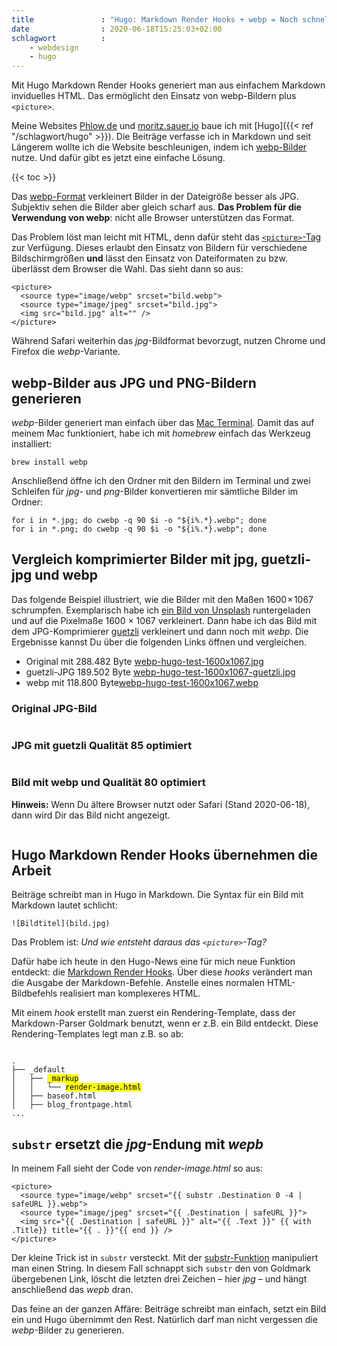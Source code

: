 ```yaml
---
title               : "Hugo: Markdown Render Hooks + webp = Noch schnellere Websites"
date                : 2020-06-18T15:25:03+02:00
schlagwort          :
    - webdesign
    - hugo
---
```

Mit Hugo Markdown Render Hooks generiert man aus einfachem Markdown inviduelles HTML. Das ermöglicht den Einsatz von webp-Bildern plus `<picture>`.

Meine Websites [Phlow.de](https://phlow.de/) und [moritz.sauer.io](https://moritz.sauer.io/) baue ich mit [Hugo]({{< ref "/schlagwort/hugo" >}}). Die Beiträge verfasse ich in Markdown und seit Längerem wollte ich die Website beschleunigen, indem ich [webp-Bilder](https://web.dev/serve-images-webp/) nutze. Und dafür gibt es jetzt eine einfache Lösung.

{{< toc >}}

Das [webp-Format](https://developers.google.com/speed/webp) verkleinert Bilder in der Dateigröße besser als JPG. Subjektiv sehen die Bilder aber gleich scharf aus. **Das Problem für die Verwendung von webp**: nicht alle Browser unterstützen das Format.

Das Problem löst man leicht mit HTML, denn dafür steht das [`<picture>`-Tag](https://developer.mozilla.org/de/docs/Web/HTML/Element/picture) zur Verfügung. Dieses erlaubt den Einsatz von Bildern für verschiedene Bildschirmgrößen **und** lässt den Einsatz von Dateiformaten zu bzw. überlässt dem Browser die Wahl. Das sieht dann so aus:

~~~
<picture>
  <source type="image/webp" srcset="bild.webp">
  <source type="image/jpeg" srcset="bild.jpg">
  <img src="bild.jpg" alt="" />
</picture>
~~~

Während Safari weiterhin das _jpg_-Bildformat bevorzugt, nutzen Chrome und Firefox die _webp_-Variante.

## webp-Bilder aus JPG und PNG-Bildern generieren

_webp_-Bilder generiert man einfach über das [Mac Terminal](https://phlow.de/magazin/terminal/). Damit das auf meinem Mac funktioniert, habe ich mit _homebrew_ einfach das Werkzeug installiert:

~~~
brew install webp
~~~

Anschließend öffne ich den Ordner mit den Bildern im Terminal und zwei Schleifen für _jpg_- und _png_-Bilder konvertieren mir sämtliche Bilder im Ordner:

~~~
for i in *.jpg; do cwebp -q 90 $i -o "${i%.*}.webp"; done
for i in *.png; do cwebp -q 90 $i -o "${i%.*}.webp"; done
~~~

## Vergleich komprimierter Bilder mit jpg, guetzli-jpg und webp

Das folgende Beispiel illustriert, wie die Bilder mit den Maßen 1600 × 1067 schrumpfen. Exemplarisch habe ich [ein Bild von Unsplash](https://unsplash.com/photos/6u0xv4j6WKI) runtergeladen und auf die Pixelmaße 1600 × 1067 verkleinert. Dann habe ich das Bild mit dem JPG-Komprimierer [guetzli](https://github.com/google/guetzli/) verkleinert und dann noch mit _webp_. Die Ergebnisse kannst Du über die folgenden Links öffnen und vergleichen.

* Original mit 288.482 Byte [webp-hugo-test-1600x1067.jpg](/img/schreibt/webp-hugo-test-1600x1067.jpg)
* guetzli-JPG 189.502 Byte [webp-hugo-test-1600x1067-guetzli.jpg](/img/schreibt/webp-hugo-test-1600x1067-guetzli.jpg)
* webp mit 118.800 Byte[webp-hugo-test-1600x1067.webp](/img/schreibt/webp-hugo-test-1600x1067.webp)

### Original JPG-Bild

<img src="/img/schreibt/webp-hugo-test-1600x1067.jpg" alt="">

### JPG mit guetzli Qualität 85 optimiert

<img src="/img/schreibt/webp-hugo-test-1600x1067-guetzli.jpg" alt="">

### Bild mit webp und Qualität 80 optimiert

**Hinweis:** Wenn Du ältere Browser nutzt oder Safari (Stand 2020-06-18), dann wird Dir das Bild nicht angezeigt.

<img src="/img/schreibt/webp-hugo-test-1600x1067.webp" alt="">


## Hugo Markdown Render Hooks übernehmen die Arbeit

Beiträge schreibt man in Hugo in Markdown. Die Syntax für ein Bild mit Markdown lautet schlicht:

~~~
![Bildtitel](bild.jpg)
~~~

Das Problem ist: _Und wie entsteht daraus das `<picture>`-Tag?_

Dafür habe ich heute in den Hugo-News eine für mich neue Funktion entdeckt: die [Markdown Render Hooks](https://gohugo.io/getting-started/configuration-markup#markdown-render-hooks). Über diese _hooks_ verändert man die Ausgabe der  Markdown-Befehle. Anstelle eines normalen HTML-Bildbefehls realisiert man komplexeres HTML.

Mit einem _hook_ erstellt man zuerst ein Rendering-Template, dass der Markdown-Parser Goldmark benutzt, wenn er z.B. ein Bild entdeckt. Diese Rendering-Templates legt man z.B. so ab:

<pre><code>
.
├── _default
│   ├── <mark>_markup</mark>
│   │   └── <mark>render-image.html</mark>
│   ├── baseof.html
│   ├── blog_frontpage.html
...
</code></pre>

## `substr` ersetzt die _jpg_-Endung mit _wepb_

In meinem Fall sieht der Code von _render-image.html_ so aus:

~~~
<picture>
  <source type="image/webp" srcset="{{ substr .Destination 0 -4 | safeURL }}.webp">
  <source type="image/jpeg" srcset="{{ .Destination | safeURL }}">
  <img src="{{ .Destination | safeURL }}" alt="{{ .Text }}" {{ with .Title}} title="{{ . }}"{{ end }} />
</picture>
~~~

Der kleine Trick ist in `substr` versteckt. Mit der [substr-Funktion](https://gohugo.io/functions/substr/) manipuliert man einen String. In diesem Fall schnappt sich `substr` den von Goldmark übergebenen Link, löscht die letzten drei Zeichen – hier _jpg_ – und hängt anschließend das _wepb_ dran.

Das feine an der ganzen Affäre: Beiträge schreibt man einfach, setzt ein Bild ein und Hugo übernimmt den Rest. Natürlich darf man nicht vergessen die _webp_-Bilder zu generieren.





